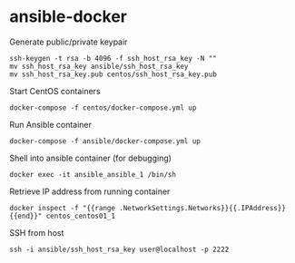 # ansible-docker

Generate public/private keypair
```
ssh-keygen -t rsa -b 4096 -f ssh_host_rsa_key -N ""
mv ssh_host_rsa_key ansible/ssh_host_rsa_key
mv ssh_host_rsa_key.pub centos/ssh_host_rsa_key.pub
```

Start CentOS containers
```
docker-compose -f centos/docker-compose.yml up
```

Run Ansible container
```
docker-compose -f ansible/docker-compose.yml up
```

Shell into ansible container (for debugging)
```
docker exec -it ansible_ansible_1 /bin/sh
```

Retrieve IP address from running container
```
docker inspect -f "{{range .NetworkSettings.Networks}}{{.IPAddress}}{{end}}" centos_centos01_1
```

SSH from host
```
ssh -i ansible/ssh_host_rsa_key user@localhost -p 2222
```